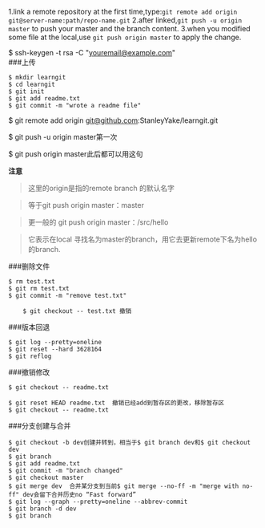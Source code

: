 1.link a remote repository at the first time,type:`git remote add origin git@server-name:path/repo-name.git`
2.after linked,`git push -u origin master` to push your master and the branch content.
3.when you modified some file at the local,use `git push origin master` to apply the change.

$ ssh-keygen -t rsa -C "youremail@example.com"	
###上传
```
$ mkdir learngit
$ cd learngit
$ git init
$ git add readme.txt
$ git commit -m "wrote a readme file"
```

$ git remote add origin git@github.com:StanleyYake/learngit.git

$ git push -u origin master第一次

$ git push origin master此后都可以用这句

**注意**
> 这里的origin是指的remote branch 的默认名字

> 等于git push origin master：master

> 更一般的 git push origin master：/src/hello

> 它表示在local 寻找名为master的branch，用它去更新remote下名为hello的branch.

###删除文件
```
$ rm test.txt
$ git rm test.txt
$ git commit -m "remove test.txt" 

    $ git checkout -- test.txt 撤销
```
###版本回退
```
$ git log --pretty=oneline
$ git reset --hard 3628164
$ git reflog

```
###撤销修改
```
$ git checkout -- readme.txt

$ git reset HEAD readme.txt  撤销已经add到暂存区的更改，移除暂存区
$ git checkout -- readme.txt

```
###分支创建与合并
```
$ git checkout -b dev创建并转到，相当于$ git branch dev和$ git checkout dev
$ git branch
$ git add readme.txt 
$ git commit -m "branch changed"
$ git checkout master
$ git merge dev  合并某分支到当前$ git merge --no-ff -m "merge with no-ff" dev会留下合并历史no “Fast forward”
$ git log --graph --pretty=oneline --abbrev-commit
$ git branch -d dev
$ git branch
```
